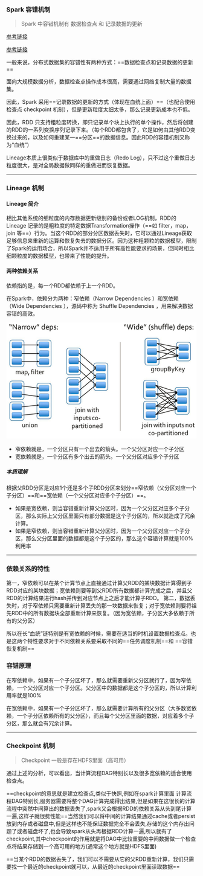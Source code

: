 ### Spark 容错机制

> Spark 中容错机制有 数据检查点 和 记录数据的更新

[参考链接](https://www.jianshu.com/p/99ebcc7c92d3)

[参考链接](https://blog.csdn.net/houmou/article/details/52531205)

一般来说，分布式数据集的容错性有两种方式：==数据检查点和记录数据的更新==

面向大规模数据分析，数据检查点操作成本很高，需要通过网络复制大量的数据集。

因此，Spark 采用==记录数据的更新的方式（体现在血统上面）==（也配合使用检查点 checkpoint 机制），但是更新粒度太细太多，那么记录更新成本也不低。

因此，RDD 只支持粗粒度转换，即只记录单个块上执行的单个操作，然后将创建的RDD的一系列变换序列记录下来。（每个RDD都包含了，它是如何由其他RDD变换过来的，以及如何重建某一==分区==的数据信息。因此RDD的容错机制又称为“血统”）

Lineage本质上很类似于数据库中的重做日志（Redo Log），只不过这个重做日志粒度很大，是对全局数据做同样的重做进而恢复数据。 

---



### Lineage 机制 

#### Lineage 简介

相比其他系统的细粒度的内存数据更新级别的备份或者LOG机制，RDD的 Lineage 记录的是粗粒度的特定数据Transformation操作（==如 filter，map，join 等==）行为。当这个RDD的部分分区数据丢失时，它可以通过Lineage获取足够信息来重新的运算和恢复失去的数据分区。因为这种粗颗粒的数据模型，限制了Spark的运用场合，所以Spark并不适用于所有高性能要求的场景，但同时相比细颗粒度的数据模型，也带来了性能的提升。 

#### 两种依赖关系

依赖指的是，每一个RDD都依赖于上一个RDD。

在Spark中，依赖分为两种：窄依赖（Narrow Dependencies ）和宽依赖（Wide Dependencies ），源码中称为 Shuffle Dependencies ，用来解决数据容错的高效。

![](../图片资料/834652-20170505111446836-1148820620.png)

- 窄依赖就是，一个分区只有一个出去的箭头。一个父分区对应一个子分区
- 宽依赖就是，一个分区有多个出去的箭头。一个父分区对应多个子分区

##### 本质理解

根据父RDD分区是对应1个还是多个子RDD分区来划分==窄依赖（父分区对应一个子分区）==和==宽依赖（一个父分区对应多个子分区）==。

- 如果是宽依赖，则当容错重新计算父分区时，因为一个父分区对应多个子分区，那么实际上父分区里面只有部分数据是这个子分区的，所以就造成了冗余计算。
- 如果是窄依赖，则当容错重新计算父分区时，因为一个父分区对应一个子分区，那么父分区里面的数据都是这个子分区的，那么这个容错计算就是100%利用率

---



### 依赖关系的特性

第一，窄依赖可以在某个计算节点上直接通过计算父RDD的某块数据计算得到子RDD对应的某块数据；宽依赖则要等到父RDD所有数据都计算完成之后，并且父RDD的计算结果进行hash并传到对应节点上之后才能计算子RDD。
 第二，数据丢失时，对于窄依赖只需要重新计算丢失的那一块数据来恢复；对于宽依赖则要将祖先RDD中的所有数据块全部重新计算来恢复。（因为宽依赖，子分区大多依赖于所有的父分区）

所以在长“血统”链特别是有宽依赖的时候，需要在适当的时机设置数据检查点。也是这两个特性要求对于不同依赖关系要采取不同的==任务调度机制==和 ==容错恢复机制==

 

 ### 容错原理

在窄依赖中，如果有一个子分区坏了，那么就需要重新父分区就行了，因为窄依赖，一个父分区对应一个子分区。父分区中的数据都是这个子分区的，所以计算利用率就是100%

在宽依赖中，如果有一个子分区坏了，那么就需要计算所有的父分区（大多数宽依赖，一个子分区依赖所有的父分区），而且每个父分区里面的数据，对应着多个子分区，那么就会有冗余计算。

---



### Checkpoint 机制

> Checkpoint 一般是存在HDFS里面（高可用）

通过上述的分析，可以看出，当计算流程DAG特别长以及很多宽依赖的适合使用检查点。

==checkpoint的意思就是建立检查点,类似于快照,例如在spark计算里面 计算流程DAG特别长,服务器需要将整个DAG计算完成得出结果,但是如果在这很长的计算流程中突然中间算出的数据丢失了,spark又会根据RDD的依赖关系从头到尾计算一遍,这样子就很费性能==当然我们可以将中间的计算结果通过cache或者persist放到内存或者磁盘中,但是这样也不能保证数据完全不会丢失,存储的这个内存出问题了或者磁盘坏了,也会导致spark从头再根据RDD计算一遍,所以就有了checkpoint,其中checkpoint的作用就是将DAG中比较重要的中间数据做一个检查点将结果存储到一个高可用的地方(通常这个地方就是HDFS里面) 

 ==当某个RDD的数据丢失了，我们可以不需要从它的父RDD重新计算，我们只需要找一个最近的checkpoint就可以，从最近的checkpoint里面读取数据==